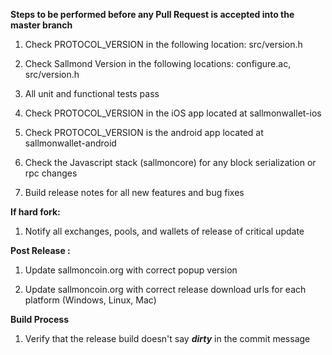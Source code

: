 **Steps to be performed before any Pull Request is accepted into the master branch**

  1. Check PROTOCOL_VERSION in the following location: src/version.h

  2. Check Sallmond Version in the following locations: configure.ac, src/version.h

  3. All unit and functional tests pass

  4. Check PROTOCOL_VERSION in the iOS app located at sallmonwallet-ios

  5. Check PROTOCOL_VERSION is the android app located at sallmonwallet-android

  6. Check the Javascript stack (sallmoncore) for any block serialization or rpc changes
  
  7. Build release notes for all new features and bug fixes

**If hard fork:**

  1. Notify all exchanges, pools, and wallets of release of critical update

**Post Release :**

  1. Update sallmoncoin.org with correct popup version
  
  2. Update sallmoncoin.org with correct release download urls for each platform (Windows, Linux, Mac)

**Build Process**

  1. Verify that the release build doesn't say ***dirty*** in the commit message

